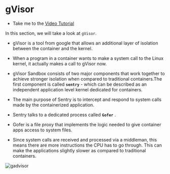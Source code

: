 # gVisor

  - Take me to the [Video Tutorial](https://kodekloud.com/topic/gvisor/)

In this section, we will take a look at `gVisor`.

  - gVisor is a tool from google that allows an additional layer of isolation between the container and the kernel.

  - When a program in a container wants to make a system call to the Linux kernel, it actually makes a call to gVisor now.

  - gVisor Sandbox consists of two major components that work together to achieve stronger isolation when compared to traditional containers.The first component is called **`sentry`** - which can be described as an independent application level kernel dedicated for containers.

  - The main purpose of Sentry is to intercept and respond to system calls made by the containerized application.

  - Sentry talks to a dedicated process called **`Gofer`** .

  - Gofer is a file proxy that implements the logic needed to give container apps access to system files.

  - Since system calls are received and processed via a middleman, this means there are more instructions the CPU has to go through. This can make the applications slightly slower as compared to traditional containers.

  ![gadvisor](../../images/gadvisor.png)



